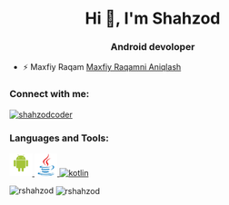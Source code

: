 <h1 align="center">Hi 👋, I'm Shahzod</h1>
<h3 align="center">Android devoloper</h3>


- ⚡ Maxfiy Raqam [Maxfiy Raqamni Aniqlash](https://play.google.com/store/apps/details?id=uz.shox.netnomer)



<h3 align="left">Connect with me:</h3>
<p align="left">
<a href="https://instagram.com/shahzodcoder" target="blank"><img align="center" src="https://raw.githubusercontent.com/rahuldkjain/github-profile-readme-generator/master/src/images/icons/Social/instagram.svg" alt="shahzodcoder" height="30" width="40" /></a>
</p>

<h3 align="left">Languages and Tools:</h3>
<p align="left"> <a href="https://developer.android.com" target="_blank" rel="noreferrer"> <img src="https://raw.githubusercontent.com/devicons/devicon/master/icons/android/android-original-wordmark.svg" alt="android" width="40" height="40"/> </a> <a href="https://www.java.com" target="_blank" rel="noreferrer"> <img src="https://raw.githubusercontent.com/devicons/devicon/master/icons/java/java-original.svg" alt="java" width="40" height="40"/> </a> <a href="https://kotlinlang.org" target="_blank" rel="noreferrer"> <img src="https://www.vectorlogo.zone/logos/kotlinlang/kotlinlang-icon.svg" alt="kotlin" width="40" height="40"/> </a> </p>

<p><img align="left" src="https://github-readme-stats.vercel.app/api/top-langs?username=rshahzod&show_icons=true&locale=en&layout=compact" alt="rshahzod" /></p>

<p>&nbsp;<img align="center" src="https://github-readme-stats.vercel.app/api?username=rshahzod&show_icons=true&locale=en" alt="rshahzod" /></p>
